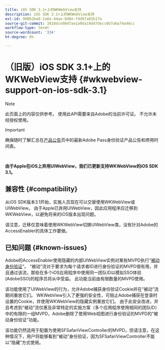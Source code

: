 ```yaml
---
title: iOS SDK 3.1+上的WKWebView支持
description: iOS SDK 3.1+上的WKWebView支持
exl-id: 90062be0-1a0a-44ae-8d8e-f4d97a92b17a
source-git-commit: 3818dce9847ae1a0da19dd7decc6b7a6a74a46cc
workflow-type: tm+mt
source-wordcount: '334'
ht-degree: 0%

---
```


# （旧版）iOS SDK 3.1+上的WKWebView支持 {#wkwebview-support-on-ios-sdk-3.1}

>[!NOTE]
>
>此页面上的内容仅供参考。 使用此API需要来自Adobe的当前许可证。 不允许未经授权使用。

>[!IMPORTANT]
>
> 确保随时了解汇总在[产品公告](/help/authentication/product-announcements.md)页中的最新Adobe Pass身份验证产品公告和停用时间表。

</br>

**由于Apple在iOS上弃用UIWebView，我们已更新支持WKWebView的iOS SDK 3.1。**

## 兼容性 {#compatibility}

从iOS SDK版本3.1开始，实施人员现在可以交替使用WKWebView或UIWebView。 由于Apple已弃用UIWebView，因此应用程序应迁移到WKWebView，以避免将来的iOS版本出现问题。

请注意，迁移仅意味着使用WKWebView切换UIWebView类，没有针对Adobe的AccessEnabler的具体工作要做。

## 已知问题 {#known-issues}

Adobe的AccessEnabler使用隐藏的内部UIWebView实例对某些MVPD执行“[被动身份验证](/help/authentication/integration-guide-programmers/legacy/sso-access/sso-passive-authn.md)”。 “被动”流对于要求为每个请求者ID进行身份验证的MVPD很有用，并且通过该流，那些在多个iOS应用程序中使用同一团队ID以模拟SSO体验(AdobeSSO)的程序员将从中受益。 此功能当前由有限数量的MVPD使用。

该功能使用了UIWebView的行为，允许Adobe捕获身份验证Cookie并在“被动”流期间重放它们。 WKWebView引入了更强的安全性，可阻止Adobe捕获在登录时设置的Cookie，并使用WKWebView的隐藏实例重放它们。 由于此安全改进，并且考虑到“被动”流仅惠及非常特定的实施方案（多个应用程序使用相同的团队ID）中的有限的一组MVPD，Adobe删除了使用Web视图进行身份验证的MVPD的“被动身份验证”功能。

该功能仍然适用于配置为使用SFSafariViewController的MVPD，但请注意，在这种情况下，用户将能够看到“被动”身份验证，因为SFSafariViewController不能以“隐藏”方式使用。
